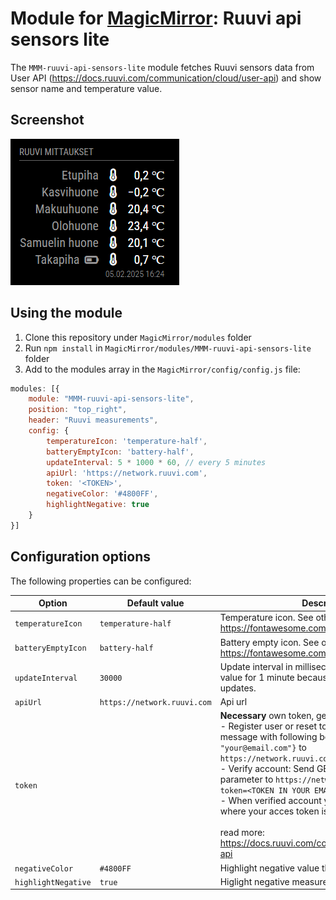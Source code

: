 # Module for [MagicMirror](https://magicmirror.builders/): Ruuvi api sensors lite

The `MMM-ruuvi-api-sensors-lite` module fetches Ruuvi sensors data from User API (https://docs.ruuvi.com/communication/cloud/user-api) and show sensor name and temperature value.


## Screenshot

![Ruuvi api sensors lite screenshot, col style](screenshot.png)

## Using the module

1) Clone this repository under `MagicMirror/modules` folder
2) Run `npm install` in `MagicMirror/modules/MMM-ruuvi-api-sensors-lite` folder
3) Add to the modules array in the `MagicMirror/config/config.js` file:
````javascript
modules: [{
	module: "MMM-ruuvi-api-sensors-lite",
	position: "top_right",
	header: "Ruuvi measurements",
	config: {
		temperatureIcon: 'temperature-half',
        batteryEmptyIcon: 'battery-half',
        updateInterval: 5 * 1000 * 60, // every 5 minutes
        apiUrl: 'https://network.ruuvi.com',
        token: '<TOKEN>',
        negativeColor: '#4800FF',
        highlightNegative: true
	}
}]
````

## Configuration options

The following properties can be configured:


| Option                       	| Default value               | Description
| -----------------------------	| --------------------------- | -----------
| `temperatureIcon`			    | `temperature-half`          | Temperature icon. See others: https://fontawesome.com/icons?d=gallery
| `batteryEmptyIcon`			| `battery-half`              | Battery empty icon. See others: https://fontawesome.com/icons?d=gallery
| `updateInterval`				| `30000`                     | Update interval in milliseconds. Limited minumum value for 1 minute because API blocks faster updates.
| `apiUrl`						| `https://network.ruuvi.com` | Api url
| `token`                       |                             | **Necessary** own token, get it: <br>- Register user or reset token: Send POST message with following body ```{"email": "your@email.com"}``` to `https://network.ruuvi.com/register`<br>- Verify account: Send GET message with `token` parameter to `https://network.ruuvi.com/verify?token=<TOKEN IN YOUR EMAIL>`<br>- When verified account you get response JSON where your acces token is<br><br>read more: https://docs.ruuvi.com/communication/cloud/user-api
| `negativeColor`               | `#4800FF`                   | Highlight negative value this color
| `highlightNegative`           | `true`                      | Higlight negative measurements true/false
